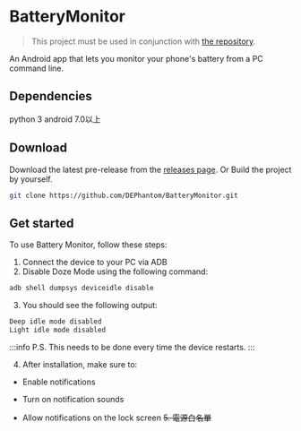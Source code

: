 # BatteryMonitor

> This project must be used in conjunction with [the repository](https://github.com/DEPhantom/BatteryMonitorServer).

An Android app that lets you monitor your phone's battery from a PC command line.

## Dependencies 
python 3
android 7.0以上

## Download
Download the latest pre-release from the [releases page](https://github.com/DEPhantom/BatteryMonitor).
Or
Build the project by yourself.

```sh
git clone https://github.com/DEPhantom/BatteryMonitor.git
```

## Get started

To use Battery Monitor, follow these steps:

1. Connect the device to your PC via ADB
2. Disable Doze Mode using the following command:
```sh
adb shell dumpsys deviceidle disable
```
3. You should see the following output:
```sh
Deep idle mode disabled
Light idle mode disabled
```
:::info
P.S. This needs to be done every time the device restarts.
:::

4. After installation, make sure to:

* Enable notifications

* Turn on notification sounds

* Allow notifications on the lock screen
~~5. 電源白名單~~
